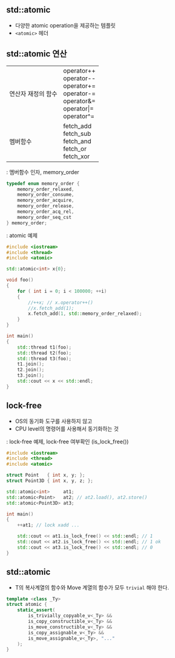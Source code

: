 <style>
r { color: Red }
o { color: Orange }
g { color: Green }
</style>

## std::atomic
- 다양한 atomic operation을 제공하는 템플릿
- `<atomic>` 헤더

## std::atomic 연산
|||
|--|--|
|연산자 재정의 함수|operator++<br>operator--<br>operator+=<br>operator-=<br>operator&=<br>operator\|=<br>operator^=<br>|
|멤버함수|fetch_add<br>fetch_sub<br>fetch_and<br>fetch_or<br>fetch_xor<br>|

: 멤버함수 인자, memory_order
```c++
typedef enum memory_order {
    memory_order_relaxed,
    memory_order_consume,
    memory_order_acquire,
    memory_order_release,
    memory_order_acq_rel,
    memory_order_seq_cst
} memory_order;
```

: atomic 예제
```c++
#include <iostream>
#include <thread>
#include <atomic>

std::atomic<int> x{0};

void foo()
{
    for ( int i = 0; i < 100000; ++i)
    {
        //++x; // x.operator++()    
        //x.fetch_add(1);
        x.fetch_add(1, std::memory_order_relaxed);
    }
}

int main()
{
    std::thread t1(foo);
    std::thread t2(foo);
    std::thread t3(foo);
    t1.join();
    t2.join();
    t3.join();
    std::cout << x << std::endl;
}
```

## lock-free
- OS의 동기화 도구를 사용하지 않고
- CPU level의 명령어를 사용해서 동기화하는 것

: lock-free 예제, lock-free 여부확인 (is_lock_free())
```c++
#include <iostream>
#include <thread>
#include <atomic>

struct Point   { int x, y; };
struct Point3D { int x, y, z; };

std::atomic<int>     at1;
std::atomic<Point>   at2; // at2.load(), at2.store()
std::atomic<Point3D> at3;

int main()
{
    ++at1; // lock xadd ... 

    std::cout << at1.is_lock_free() << std::endl; // 1
    std::cout << at2.is_lock_free() << std::endl; // 1 ok
    std::cout << at3.is_lock_free() << std::endl; // 0 
}
```

## std::atomic<T>
- T의 복사계열의 함수와 Move 계열의 함수가 모두 `trivial` 해야 한다.

```c++
template <class _Ty>
struct atomic {
    static_assert(
        is_trivially_copyable_v<_Ty> &&
        is_copy_constructible_v<_Ty> &&
        is_move_constructible_v<_Ty> &&
        is_copy_assignable_v<_Ty> &&
        is_move_assignable_v<_Ty>, "..."
    );
}
```